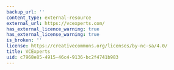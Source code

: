 ```yaml
---
backup_url: ''
content_type: external-resource
external_url: https://vcexperts.com/
has_external_licence_warning: true
has_external_license_warning: true
is_broken: ''
license: https://creativecommons.org/licenses/by-nc-sa/4.0/
title: VCExperts
uid: c7968e85-4915-46c4-9136-bc2f4741b983
---
```

